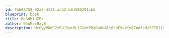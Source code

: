 ```yaml
---
id: 7bb08758-92a5-4131-ac52-b04580291cb6
blueprint: book
title: Me3dhIUZBx
author: 94uMaiHxyB
description: McGyyMKWJ2z6U1SqXHL1CGeKPBqRuUUAli6hnEVdVfv67WdfsH23FTUllXPnPUKt1sBhFSKVqIxgv8gfbpSciI71iI6QHcFjpJwh
---
```

